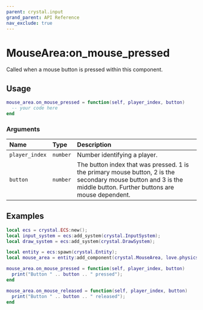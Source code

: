 ```yaml
---
parent: crystal.input
grand_parent: API Reference
nav_exclude: true
---
```


# MouseArea:on_mouse_pressed

Called when a mouse button is pressed within this component.

## Usage

```lua
mouse_area.on_mouse_pressed = function(self, player_index, button)
  -- your code here
end
```

### Arguments

| Name           | Type     | Description                                                                                                                                                        |
| :------------- | :------- | :----------------------------------------------------------------------------------------------------------------------------------------------------------------- |
| `player_index` | `number` | Number identifying a player.                                                                                                                                       |
| `button`       | `number` | The button index that was pressed. 1 is the primary mouse button, 2 is the secondary mouse button and 3 is the middle button. Further buttons are mouse dependent. |

## Examples

```lua
local ecs = crystal.ECS:new();
local input_system = ecs:add_system(crystal.InputSystem);
local draw_system = ecs:add_system(crystal.DrawSystem);

local entity = ecs:spawn(crystal.Entity);
local mouse_area = entity:add_component(crystal.MouseArea, love.physics.newCircleShape(10));

mouse_area.on_mouse_pressed = function(self, player_index, button)
  print("Button " .. button .. " pressed");
end

mouse_area.on_mouse_released = function(self, player_index, button)
  print("Button " .. button .. " released");
end
```
